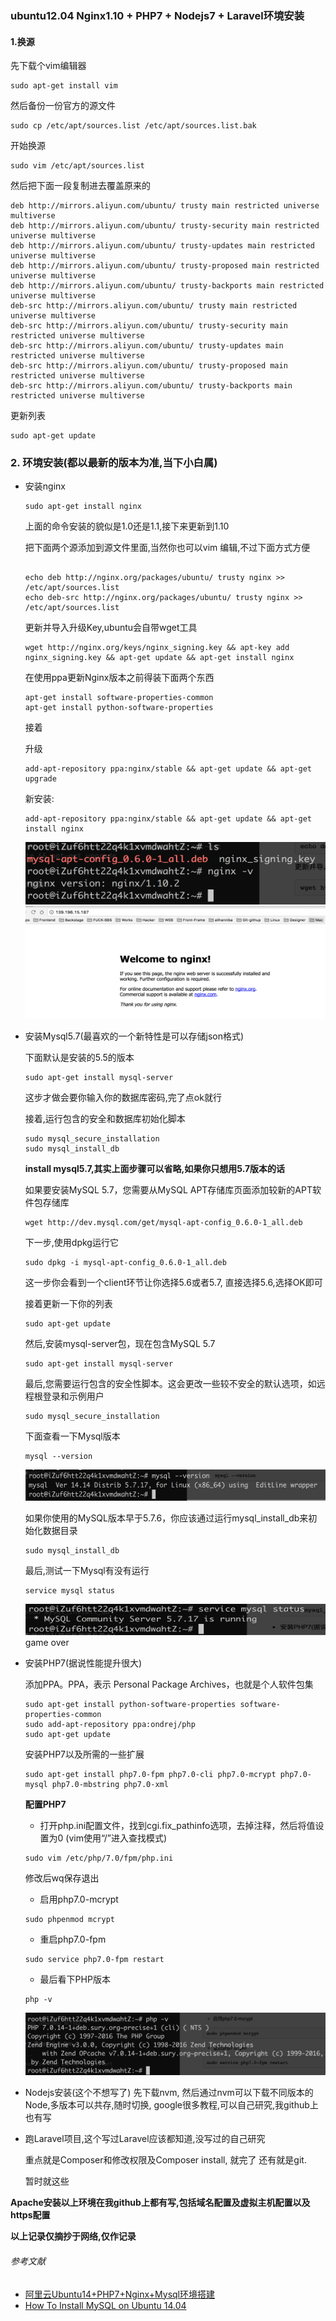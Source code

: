 ### ubuntu12.04 Nginx1.10 + PHP7 + Nodejs7 + Laravel环境安装

#### 1.换源
先下载个vim编辑器

```
sudo apt-get install vim
```

然后备份一份官方的源文件

```
sudo cp /etc/apt/sources.list /etc/apt/sources.list.bak 
```

开始换源

```
sudo vim /etc/apt/sources.list
```

然后把下面一段复制进去覆盖原来的

```
deb http://mirrors.aliyun.com/ubuntu/ trusty main restricted universe multiverse
deb http://mirrors.aliyun.com/ubuntu/ trusty-security main restricted universe multiverse
deb http://mirrors.aliyun.com/ubuntu/ trusty-updates main restricted universe multiverse
deb http://mirrors.aliyun.com/ubuntu/ trusty-proposed main restricted universe multiverse
deb http://mirrors.aliyun.com/ubuntu/ trusty-backports main restricted universe multiverse
deb-src http://mirrors.aliyun.com/ubuntu/ trusty main restricted universe multiverse
deb-src http://mirrors.aliyun.com/ubuntu/ trusty-security main restricted universe multiverse
deb-src http://mirrors.aliyun.com/ubuntu/ trusty-updates main restricted universe multiverse
deb-src http://mirrors.aliyun.com/ubuntu/ trusty-proposed main restricted universe multiverse
deb-src http://mirrors.aliyun.com/ubuntu/ trusty-backports main restricted universe multiverse
```

更新列表

```
sudo apt-get update 
```

### 2. 环境安装(都以最新的版本为准,当下小白属)
* 安装nginx

	```
	sudo apt-get install nginx
	```
	上面的命令安装的貌似是1.0还是1.1,接下来更新到1.10
	
	把下面两个源添加到源文件里面,当然你也可以vim 编辑,不过下面方式方便
	
	```
	
	echo deb http://nginx.org/packages/ubuntu/ trusty nginx >> /etc/apt/sources.list
	echo deb-src http://nginx.org/packages/ubuntu/ trusty nginx >> /etc/apt/sources.list
	
	```
	
	更新并导入升级Key,ubuntu会自带wget工具
	
	
	```
	wget http://nginx.org/keys/nginx_signing.key && apt-key add nginx_signing.key && apt-get update && apt-get install nginx
	```
	
	在使用ppa更新Nginx版本之前得装下面两个东西
	
	```
	apt-get install software-properties-common
	apt-get install python-software-properties
	```
	
	接着
	
	升级
	
	```
	add-apt-repository ppa:nginx/stable && apt-get update && apt-get upgrade
	```
	
	新安装:
	
	```
	add-apt-repository ppa:nginx/stable && apt-get update && apt-get install nginx
	```
	
	<img src="./1.png" height="100px" width="500px" />
	<img src="./5.png" height="180px" width="500px" />
	
*	安装Mysql5.7(最喜欢的一个新特性是可以存储json格式)

	下面默认是安装的5.5的版本
	
	```
	sudo apt-get install mysql-server
	```
	
	这步才做会要你输入你的数据库密码,完了点ok就行
	
	接着,运行包含的安全和数据库初始化脚本
	
	```
	sudo mysql_secure_installation
	sudo mysql_install_db
	```
	
	**install mysql5.7,其实上面步骤可以省略,如果你只想用5.7版本的话**
	
	如果要安装MySQL 5.7，您需要从MySQL APT存储库页面添加较新的APT软件包存储库
	
	
	```
	wget http://dev.mysql.com/get/mysql-apt-config_0.6.0-1_all.deb
	```
	
	下一步,使用dpkg运行它
	
	```
	sudo dpkg -i mysql-apt-config_0.6.0-1_all.deb
	```
	
	这一步你会看到一个client环节让你选择5.6或者5.7, 直接选择5.6,选择OK即可
	
	接着更新一下你的列表
	
	```
	sudo apt-get update
	```
	
	然后,安装mysql-server包，现在包含MySQL 5.7
	
	```
	sudo apt-get install mysql-server
	```
	
	最后,您需要运行包含的安全性脚本。这会更改一些较不安全的默认选项，如远程根登录和示例用户
	
	```
	sudo mysql_secure_installation
	```
	
	下面查看一下Mysql版本
	
	```
	mysql --version
	```
	
	<img src="./2.png" height="50px" width="500px" />
	
	如果你使用的MySQL版本早于5.7.6，你应该通过运行mysql_install_db来初始化数据目录

	```
	sudo mysql_install_db
	```
	
	最后,测试一下Mysql有没有运行
	
	```
	service mysql status
	```
	<img src="./3.png" height="50px" width="500px" />
	game over
	
*	安装PHP7(据说性能提升很大)
	
	添加PPA。PPA，表示 Personal Package Archives，也就是个人软件包集
	
	```
	sudo apt-get install python-software-properties software-properties-common
	sudo add-apt-repository ppa:ondrej/php
	sudo apt-get update
	```
	
	安装PHP7以及所需的一些扩展
	
	```
	sudo apt-get install php7.0-fpm php7.0-cli php7.0-mcrypt php7.0-mysql php7.0-mbstring php7.0-xml
	```
	
	**配置PHP7**
	
	*	打开php.ini配置文件，找到cgi.fix_pathinfo选项，去掉注释，然后将值设置为0 (vim使用“/”进入查找模式)
	
	```
	sudo vim /etc/php/7.0/fpm/php.ini
	```
	修改后wq保存退出
	
	*	启用php7.0-mcrypt

	```
	sudo phpenmod mcrypt
	```
	
	*	重启php7.0-fpm

	```
	sudo service php7.0-fpm restart
	```
	
	* 最后看下PHP版本

	```
	php -v
	```
	<img src="./4.png" height="100px" width="500px" />
*	Nodejs安装(这个不想写了)
	先下载nvm,
	然后通过nvm可以下载不同版本的Node,多版本可以共存,随时切换,
	google很多教程,可以自己研究,我github上也有写

*	跑Laravel项目,这个写过Laravel应该都知道,没写过的自己研究

	重点就是Composer和修改权限及Composer install, 就完了
	还有就是git.
	
	暂时就这些
	
**Apache安装以上环境在我github上都有写,包括域名配置及虚拟主机配置以及https配置**

**以上记录仅摘抄于网络,仅作记录**

###### 参考文献
*	[阿里云Ubuntu14+PHP7+Nginx+Mysql环境搭建](http://www.jianshu.com/p/1d312d9f1be1)
* 	[How To Install MySQL on Ubuntu 14.04](https://www.digitalocean.com/community/tutorials/how-to-install-mysql-on-ubuntu-14-04)
	
